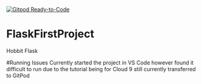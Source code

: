 [![Gitpod Ready-to-Code](https://img.shields.io/badge/Gitpod-Ready--to--Code-blue?logo=gitpod)](https://gitpod.io/#https://github.com/jjackson19862017/FlaskFirstProject) 

# FlaskFirstProject
 Hobbit Flask

#Running Issues
Currently started the project in VS Code however found it difficult to run due to the tutorial being for Cloud 9 still currently transferred to GitPod
